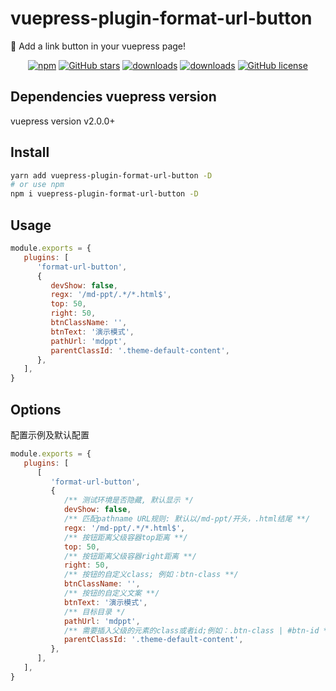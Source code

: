 # vuepress-plugin-format-url-button <GitHubLink repo="moefyit/vuepress-plugin-format-url-button"/>

:eyes: Add a link button in your vuepress page!

<p align="center">
   <a href="https://www.npmjs.com/package/vuepress-plugin-format-url-button" target="_blank"><img alt="npm" src="https://img.shields.io/npm/v/vuepress-plugin-format-url-button.svg"></a>
    <a href="https://github.com/licc12/vuepress-plugin-format-url-button/stargazers" target="_blank"><img alt="GitHub stars" src="https://img.shields.io/github/stars/licc12/vuepress-plugin-format-url-button"></a>
   <a href="https://www.npmjs.com/package/vuepress-plugin-format-url-button" target="_blank"><img alt="downloads" src="https://img.shields.io/npm/dt/vuepress-plugin-format-url-button.svg"></a>
    <a href="https://www.npmjs.com/package/vuepress-plugin-format-url-button" target="_blank"><img alt="downloads" src="https://img.shields.io/npm/dm/vuepress-plugin-format-url-button.svg"></a>
   <a href="https://github.com/licc12/vuepress-plugin-format-url-button/blob/main/LICENSE"><img alt="GitHub license" src="https://camo.githubusercontent.com/20e20fd59f11d3ae8c122e7dd277e524a97ca731ff34dbff7070918e9730ae39/68747470733a2f2f696d672e736869656c64732e696f2f6769746875622f6c6963656e73652f6d6f65667969742f76756570726573732d706c7567696e2d64796e616d69632d7469746c65" data-canonical-src="https://img.shields.io/github/license/licc12/vuepress-plugin-format-url-button" style="max-width: 100%;"></a>
</p>

## Dependencies vuepress version

vuepress version v2.0.0+

## Install

```bash
yarn add vuepress-plugin-format-url-button -D
# or use npm
npm i vuepress-plugin-format-url-button -D
```

## Usage

```js
module.exports = {
   plugins: [
      'format-url-button',
      {
         devShow: false,
         regx: '/md-ppt/.*/*.html$',
         top: 50,
         right: 50,
         btnClassName: '',
         btnText: '演示模式',
         pathUrl: 'mdppt',
         parentClassId: '.theme-default-content',
      },
   ],
}
```

## Options

配置示例及默认配置

```js
module.exports = {
   plugins: [
      [
         'format-url-button',
         {
            /** 测试环境是否隐藏, 默认显示 */
            devShow: false,
            /** 匹配pathname URL规则: 默认以/md-ppt/开头，.html结尾 **/
            regx: '/md-ppt/.*/*.html$',
            /** 按钮距离父级容器top距离 **/
            top: 50,
            /** 按钮距离父级容器right距离 **/
            right: 50,
            /** 按钮的自定义class; 例如：btn-class **/
            btnClassName: '',
            /** 按钮的自定义文案 **/
            btnText: '演示模式',
            /** 目标目录 */
            pathUrl: 'mdppt',
            /** 需要插入父级的元素的class或者id;例如：.btn-class | #btn-id **/
            parentClassId: '.theme-default-content',
         },
      ],
   ],
}
```
